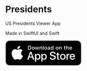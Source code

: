 # Presidents

US Presidents Viewer App

Made in SwiftUI and Swift

[<img src="/Download_on_the_App_Store_Badge_US-UK_RGB_blk_092917.svg">](https://apps.apple.com/us/app/presidents-of-united-states/id1589177122)
